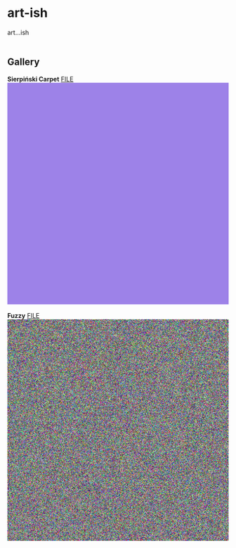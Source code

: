 # art-ish
art...ish <br /> <br />

## Gallery

**Sierpiński Carpet** [FILE](https://github.com/ian-double-u/art-ish/blob/main/works/sierpinski_carpet.gif) <br />
![art...ish](https://github.com/ian-double-u/art-ish/blob/main/works/sierpinski_carpet.gif)

**Fuzzy** [FILE](https://github.com/ian-double-u/art-ish/blob/main/works/fuzzy.gif) <br />
![art...ish](https://github.com/ian-double-u/art-ish/blob/main/works/fuzzy.gif)
